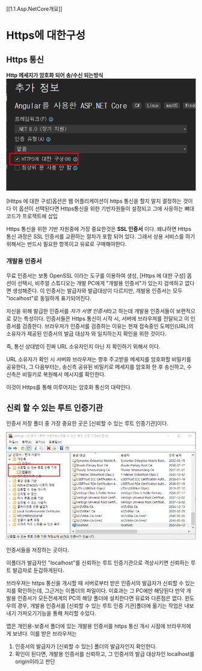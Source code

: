 [[1.1.Asp.NetCore개요]]
# Https에 대한구성

## Https 통신

**Http 메세지가 암호화 되어 송/수신 되는방식**
![1686635728207](image/1.Https관련/1686635728207.png)

[Https 에 대한 구성]옵션은 웹 어플리케이션이 https 통신을 할지 말지 결정하는 것이다 이 옵션이 선택된다면 Https통신을 위한 기반자원들이 설정되고 그에 사응하는 뼈대 코드가 프로잭트에 삽입

Https 통신을 위한 기반 자원중에 가장 중요한것은 **SSL 인증서** 이다. 왜냐하면 Https 통신 과정은 SSL 인증서를 교환하는 절차가 포함 되어 있다. 그래서 상용 서비스를 하기 위해서는 반드시 필요한 항목이고 유료로 구매해야한다.

### 개발용 인증서

무료 인증서는 보통 OpenSSL 이라는 도구를 이용하여 생성, [Https 에 대한 구성] 옵션이 선택시, 비주얼 스튜디오는 개발 PC에게 "개발용 인증서"가 있는지 검색하고 없다면 생성해준다. 이 인증서는 발급자와 발급대상이 다르지만, 개발용 인증서는 모두 "localhost"로 동일하게 표기되어진다.

자신을 위해 발급한 인증서를 *자가 서명 인증서*라고 하는데 개발용 인증서들이 보편적으로 갖는 특성이다. 인증서들은 Https 통신이 시작 시, 서버에 브라우져를 전달되고 이 인증서를 검증한다. 브라우저가 인증서를 검증하는 이유는 현재 접속중인 도메인(URL)의 소유자가 제공된 인증서의 발급 대상자 와 일치하는지 확인을 위한 것이다.

즉, 통신 상대방이 진짜 URL 소유자인지 아닌 지 확인하기 위해서 이다.

URL 소유자가 확인 시 서버와 브라우져는 향후 주고받을 메세지를 암호화할 비밀키를 공유한다, 그 다음부터는, 송신측 공유된 비밀키로 메세지를 암호화 한 후 송신하고, 수신측은 비밀키로 복원해서 메시지를 확인한다.

이것이 Https를 통해 이루어지는 암호화 통신의 대략인다.

## 신뢰 할 수 있는 루트 인증기관

인증서 저장 폴더 중 가장 중요한 곳은 [신뢰할 수 있는 루트 인증기관]이다.

![1686636739088](image/1.Https관련/1686636739088.png)

인증서들을 저장하는 곳이다. 

이폴더가 발급자인 "localhost"를 신뢰하는 루트 인증기관으로 격상시키면 신뢰하는 루트 발급자로 둔갑하게된다. 

브라우져는 https 통신을 개시할 때 서버로부터 받은 인증서의 발급자가 신뢰할 수 있는 지를 확인하는데, 그근거는 이폴더의 파일이다. 이효과는 그 PC에만 해당된다 만약 개발용 인증서가 모든전세계의 PC의 해당 폴더에 설치한다면 유료와 다른점은 없다. 윈도우의 경우, 개발용 인증서를 [신뢰할 수 있는 루트 인증 기관]폴더에 옮기는 작업은 내보내기 가져오기기능을 통해 처리할 수있다.

앱은 개인용-보증서 폴더에 있는 개발용 인증서를 https 통신 개시 시점에 브라우저에게 보낸다. 이를 받은 브라우저는 

1. 인증서의 발급자가 [신뢰할 수 있는] 폴더의 발급자인지 확인한다.
2. 확인이 된다면, 개발용 인증서를 신뢰하고, 그 인증서의 발급 대상자인 localhost를 origin이라고 판단
